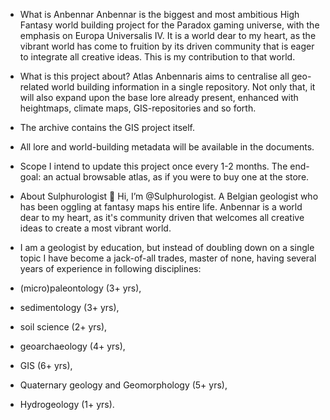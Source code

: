 - What is Anbennar
Anbennar is the biggest and most ambitious High Fantasy world building project for the Paradox gaming universe, with the emphasis on Europa Universalis IV.
It is a world dear to my heart, as the vibrant world has come to fruition by its driven community that is eager to integrate all creative ideas.
This is my contribution to that world.

- What is this project about?
Atlas Anbennaris aims to centralise all geo-related world building information in a single repository.
Not only that, it will also expand upon the base lore already present, enhanced with heightmaps, climate maps, GIS-repositories and so forth.
- The archive contains the GIS project itself.
- All lore and world-building metadata will be available in the documents.

- Scope
I intend to update this project once every 1-2 months.
The end-goal: an actual browsable atlas, as if you were to buy one at the store.

- About Sulphurologist
👋 Hi, I’m @Sulphurologist. A Belgian geologist who has been oggling at fantasy maps his entire life.
Anbennar is a world dear to my heart, as it's community driven that welcomes all creative ideas to create a most vibrant world.
- I am a geologist by education, but instead of doubling down on a single topic I have become a jack-of-all trades, master of none, having several years of experience in following disciplines:
- (micro)paleontology (3+ yrs),
- sedimentology (3+ yrs),
- soil science (2+ yrs),
- geoarchaeology (4+ yrs),
- GIS (6+ yrs),
- Quaternary geology and Geomorphology (5+ yrs),
- Hydrogeology (1+ yrs).

<!---
Sulphurologist/Sulphurologist is a ✨ special ✨ repository because its `README.md` (this file) appears on your GitHub profile.
You can click the Preview link to take a look at your changes.
--->
